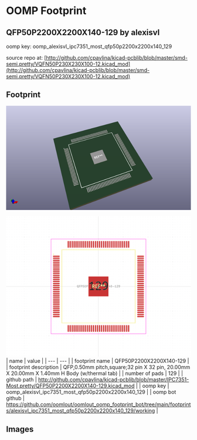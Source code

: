 # OOMP Footprint  
## QFP50P2200X2200X140-129  by alexisvl  
  
oomp key: oomp_alexisvl_ipc7351_most_qfp50p2200x2200x140_129  
  
source repo at: [http://github.com/cpavlina/kicad-pcblib/blob/master/smd-semi.pretty/VQFN50P230X230X100-12.kicad_mod](http://github.com/cpavlina/kicad-pcblib/blob/master/smd-semi.pretty/VQFN50P230X230X100-12.kicad_mod)  
## Footprint  
  
[![working_kicad_pcb_3d.png](working_kicad_pcb_3d_600.png)](working_kicad_pcb_3d.png)  
  
[![working.png](working_600.png)](working.png)  
| name | value | 
| --- | --- | 
| footprint name | QFP50P2200X2200X140-129 | 
| footprint description | QFP,0.50mm pitch,square;32 pin X 32 pin, 20.00mm X 20.00mm X 1.40mm H Body (w/thermal tab) | 
| number of pads | 129 | 
| github path | http://github.com/cpavlina/kicad-pcblib/blob/master/IPC7351-Most.pretty/QFP50P2200X2200X140-129.kicad_mod | 
| oomp key | oomp_alexisvl_ipc7351_most_qfp50p2200x2200x140_129 | 
| oomp bot github | https://github.com/oomlout/oomlout_oomp_footprint_bot/tree/main/footprints/alexisvl_ipc7351_most_qfp50p2200x2200x140_129/working | 
## Images  
